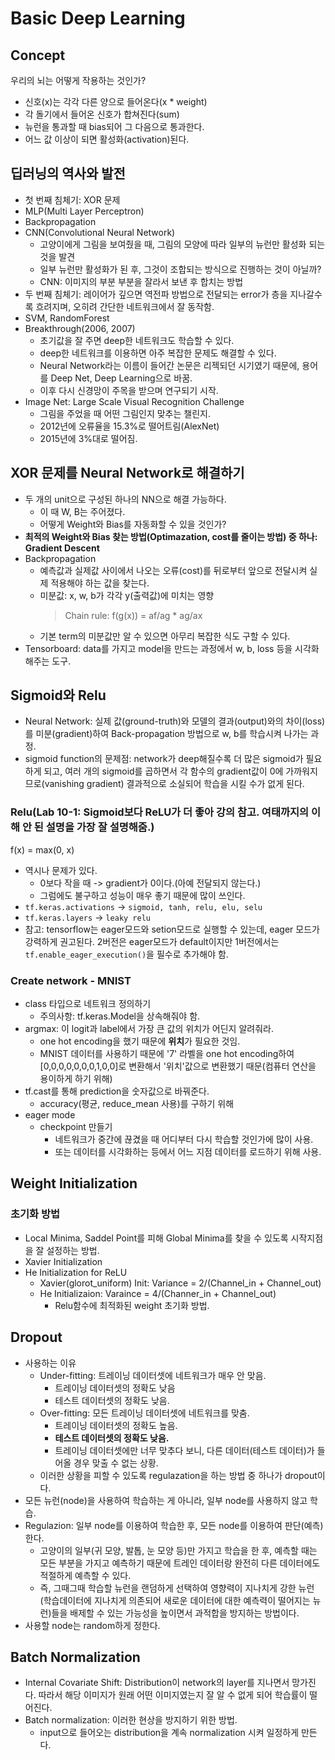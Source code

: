 # Basic Deep Learning

## Concept
우리의 뇌는 어떻게 작용하는 것인가?

* 신호(x)는 각각 다른 양으로 들어온다(x * weight)
* 각 돌기에서 들어온 신호가 합쳐진다(sum)
* 뉴런을 통과할 때 bias되어 그 다음으로 통과한다.
* 어느 값 이상이 되면 활성화(activation)된다.

## 딥러닝의 역사와 발전
* 첫 번째 침체기: XOR 문제
* MLP(Multi Layer Perceptron)
* Backpropagation
* CNN(Convolutional Neural Network)
    - 고양이에게 그림을 보여줬을 때, 그림의 모양에 따라 일부의 뉴런만 활성화 되는 것을 발견
    - 일부 뉴런만 활성화가 된 후, 그것이 조합되는 방식으로 진행하는 것이 아닐까?
    - CNN: 이미지의 부분 부분을 잘라서 보낸 후 합치는 방법
* 두 번째 침체기: 레이어가 깊으면 역전파 방법으로 전달되는 error가 층을 지나갈수록 흐려지며, 오히려 간단한 네트워크에서 잘 동작함.
* SVM, RandomForest
* Breakthrough(2006, 2007)
    - 초기값을 잘 주면 deep한 네트워크도 학습할 수 있다.
    - deep한 네트워크를 이용하면 아주 복잡한 문제도 해결할 수 있다.
    - Neural Network라는 이름이 들어간 논문은 리젝되던 시기였기 때문에, 용어를 Deep Net, Deep Learning으로 바꿈.
    - 이후 다시 신경망이 주목을 받으며 연구되기 시작.
* Image Net: Large Scale Visual Recognition Challenge
    - 그림을 주었을 때 어떤 그림인지 맞추는 챌린지.
    - 2012년에 오류율을 15.3%로 떨어트림(AlexNet)
    - 2015년에 3%대로 떨어짐.

## XOR 문제를 Neural Network로 해결하기
* 두 개의 unit으로 구성된 하나의 NN으로 해결 가능하다.
    - 이 때 W, B는 주어졌다.
    - 어떻게 Weight와 Bias를 자동화할 수 있을 것인가?
* **최적의 Weight와 Bias 찾는 방법(Optimazation, cost를 줄이는 방법) 중 하나: Gradient Descent**
* Backpropagation
    - 예측값과 실제값 사이에서 나오는 오류(cost)를 뒤로부터 앞으로 전달시켜 실제 적용해야 하는 값을 찾는다.
    - 미분값: x, w, b가 각각 y(출력값)에 미치는 영향
        > Chain rule: f(g(x)) = af/ag * ag/ax
    - 기본 term의 미분값만 알 수 있으면 아무리 복잡한 식도 구할 수 있다.
* Tensorboard: data를 가지고 model을 만드는 과정에서 w, b, loss 등을 시각화해주는 도구.

## Sigmoid와 Relu
* Neural Network: 실제 값(ground-truth)와 모델의 결과(output)와의 차이(loss)를 미분(gradient)하여 Back-propagation 방법으로 w, b를 학습시켜 나가는 과정.
* sigmoid function의 문제점: network가 deep해질수록 더 많은 sigmoid가 필요하게 되고, 여러 개의 sigmoid를 곱하면서 각 함수의 gradient값이 0에 가까워지므로(vanishing gradient) 결과적으로 소실되어 학습을 시킬 수가 없게 된다.

### Relu(**Lab 10-1: Sigmoid보다 ReLU가 더 좋아** 강의 참고. 여태까지의 이해 안 된 설명을 가장 잘 설명해줌.)
f(x) = max(0, x)

* 역시나 문제가 있다.
    - 0보다 작을 때 -> gradient가 0이다.(아예 전달되지 않는다.)
    - 그럼에도 불구하고 성능이 매우 좋기 때문에 많이 쓰인다.
* ```tf.keras.activations``` -> ```sigmoid, tanh, relu, elu, selu```
* ```tf.keras.layers``` -> ```leaky relu```
* 참고: tensorflow는 eager모드와 setion모드로 실행할 수 있는데, eager 모드가 강력하게 권고된다. 2버전은 eager모드가 default이지만 1버전에서는 ```tf.enable_eager_execution()```을 필수로 추가해야 함.

### Create network - MNIST
* class 타입으로 네트워크 정의하기
    * 주의사항: tf.keras.Model을 상속해줘야 함.
* argmax: 이 logit과 label에서 가장 큰 값의 위치가 어딘지 알려줘라.
    - one hot encoding을 했기 때문에 **위치**가 필요한 것임.
    - MNIST 데이터를 사용하기 때문에 '7' 라벨을 one hot encoding하여 [0,0,0,0,0,0,0,1,0,0]로 변환해서 '위치'값으로 변환했기 때문(컴퓨터 연산을 용이하게 하기 위해)
* tf.cast를 통해 prediction을 숫자값으로 바꿔준다.
    - accuracy(평균, reduce_mean 사용)를 구하기 위해
* eager mode
    - checkpoint 만들기
        - 네트워크가 중간에 끊겼을 때 어디부터 다시 학습할 것인가에 많이 사용.
        - 또는 데이터를 시각화하는 등에서 어느 지점 데이터를 로드하기 위해 사용.

## Weight Initialization
### 초기화 방법
* Local Minima, Saddel Point를 피해 Global Minima를 찾을 수 있도록 시작지점을 잘 설정하는 방법.
* Xavier Initialization
* He Initialization for ReLU
    - Xavier(glorot_uniform) Init: Variance = 2/(Channel_in + Channel_out)
    - He Initializaion: Varaince = 4/(Channer_in + Channel_out)
        - Relu함수에 최적화된 weight 초기화 방법.

## Dropout
* 사용하는 이유
    - Under-fitting: 트레이닝 데이터셋에 네트워크가 매우 안 맞음.
        - 트레이닝 데이터셋의 정확도 낮음
        - 테스트 데이터셋의 정확도 낮음.
    - Over-fitting: 모든 트레이닝 데이터셋에 네트워크를 맞춤.
        - 트레이닝 데이터셋의 정확도 높음.
        - **테스트 데이터셋의 정확도 낮음.**
        - 트레이닝 데이터셋에만 너무 맞추다 보니, 다른 데이터(테스트 데이터)가 들어올 경우 맞출 수 없는 상황.
    - 이러한 상황을 피할 수 있도록 regulazation을 하는 방법 중 하나가 dropout이다.
* 모든 뉴런(node)을 사용하여 학습하는 게 아니라, 일부 node를 사용하지 않고 학습.
* Regulazion: 일부 node를 이용하여 학습한 후, 모든 node를 이용하여 판단(예측)한다.
    - 고양이의 일부(귀 모양, 발톱, 눈 모양 등)만 가지고 학습을 한 후, 예측할 때는 모든 부분을 가지고 예측하기 때문에 트레인 데이터랑 완전히 다른 데이터에도 적절하게 예측할 수 있다.
    - 즉, 그때그때 학습할 뉴런을 랜덤하게 선택하여 영향력이 지나치게 강한 뉴런(학습데이터에 지나치게 의존되어 새로운 데이터에 대한 예측력이 떨어지는 뉴런)들을 배제할 수 있는 가능성을 높이면서 과적합을 방지하는 방법이다.
* 사용할 node는 random하게 정한다.

## Batch Normalization
* Internal Covariate Shift: Distribution이 network의 layer를 지나면서 망가진다. 따라서 해당 이미지가 원래 어떤 이미지였는지 잘 알 수 없게 되어 학습률이 떨어진다.
* Batch normalization: 이러한 현상을 방지하기 위한 방법.
    - input으로 들어오는 distribution을 계속 normalization 시켜 일정하게 만든다.
    